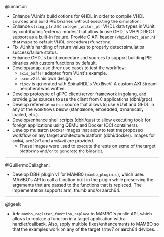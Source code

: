 @umarcor:

- Enhance VUnit's build options for GHDL in order to compile VHDL sources and build PIE binaries without executing the simulation.
- Enhance `string_ptr` and `integer_vector_ptr` VHDL data types in VUnit, by contributing 'external modes' that allow to use GHDL's VHPIDIRECT support as a built-in feature. Provide C API header (`vhpidirect_user.h`) that maps to default VHDL procedures/functions.
- Fix VUnit's handling of return values to properly detect simulation success/failure status.
- Enhance GHDL's build procedure and sources to support building PIE binaries with custom functions by default.
- Develop/adapt use three use cases to test the workflow:
  - `axis_buffer` adapted from VUnit's example.
  - `hsconv2` is his own design.
  - `riscv` is generated with SpinalHDL's VexRiscV. A custom AXI Stream peripheral was written.
- Develop prototype of gRPC client/server framework in golang, and provide _glue_ sources to use the client from C applications (dbhi/grpc).
- Develop reference `main.c` source that allows to use VUnit and GHDL in any of the workflows below (standalone, embedded, dynamically loaded, etc.).
- Develop/enhance shell scripts (dbhi/qus) to allow executing tools for foreign applications using QEMU and Docker (OCI containers).
- Develop multiarch Docker images that allow to test the proposed workflow on any target architecture/platform (dbhi/docker). Images for `amd64`, `arm32v7` and `arm64v8` are provided.
  - These images were used to execute the tests on some of the target platforms and/or to generate the binaries.

---

@GuillermoCallaghan:

- Develop DBHI plugin v1 for MAMBO (`mambo_plugin.c`), which uses MAMBO's API to call a function built in the plugin while preserving the arguments that are passed to the functions that is replaced. The implementation supports arm, thumb and/or aarch64.

---

@lgeek:

- Add `mambo_register_function_replace` to MAMBO's public API, which allows to replace a function in a target application with a handler/callback. Also, apply multiple fixes/enhancements to MAMBO so that the examples work on any of the target armv7 or aarch64 devices. .
